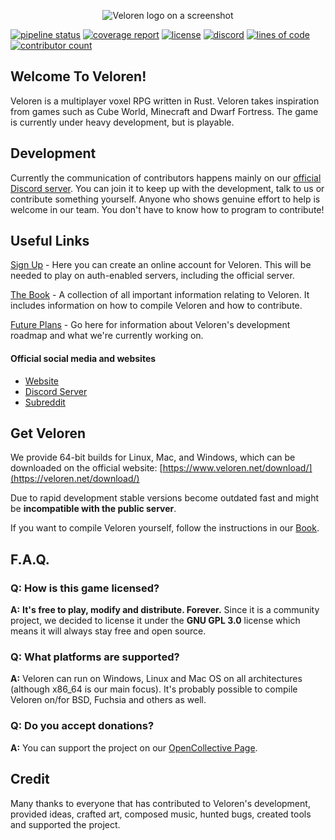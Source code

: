 <p align="center">
	<img alt="Veloren logo on a screenshot" src="https://cdn.discordapp.com/attachments/541307708146581519/712295605170602075/logo.png">
</p>

[![pipeline status](https://gitlab.com/veloren/veloren/badges/master/pipeline.svg)](https://gitlab.com/veloren/veloren/commits/master)
[![coverage report](https://gitlab.com/veloren/veloren/badges/master/coverage.svg)](https://gitlab.com/veloren/veloren/commits/master)
[![license](https://img.shields.io/github/license/veloren/veloren.svg)](https://gitlab.com/veloren/veloren/blob/master/LICENSE)
[![discord](https://img.shields.io/discord/449602562165833758.svg)](https://discord.gg/WEXSY9h)
[![lines of code](https://tokei.rs/b1/gitlab/veloren/veloren)](https://tokei.rs/b1/gitlab/veloren/veloren)
[![contributor count](https://img.shields.io/github/contributors/veloren/veloren)](https://gitlab.com/veloren/veloren/-/graphs/master)

## Welcome To Veloren!

Veloren is a multiplayer voxel RPG written in Rust. Veloren takes inspiration from games such as Cube World, Minecraft and Dwarf Fortress. The game is currently under heavy development, but is playable.

## Development

Currently the communication of contributors happens mainly on our [official Discord server](https://discord.gg/kjwJwjK). You can join it to keep up with the development, talk to us or contribute something yourself. Anyone who shows genuine effort to help is welcome in our team. You don't have to know how to program to contribute!

## Useful Links

[Sign Up](https://veloren.net/account/) - Here you can create an online account for Veloren.
This will be needed to play on auth-enabled servers, including the official server.

[The Book](https://book.veloren.net) - A collection of all important information relating to Veloren. It includes information on how to compile Veloren and how to contribute.

[Future Plans](https://gitlab.com/veloren/veloren/-/milestones) - Go here for information about Veloren's development roadmap and what we're currently working on.

#### Official social media and websites

- [Website](https://veloren.net)
- [Discord Server](https://discord.gg/kjwJwjK)
- [Subreddit](https://www.reddit.com/r/Veloren)

## Get Veloren

We provide 64-bit builds for Linux, Mac, and Windows, which can be downloaded on the official website:
[https://www.veloren.net/download/](https://veloren.net/download/)

Due to rapid development stable versions become outdated fast and might be **incompatible with the public server**.

If you want to compile Veloren yourself, follow the instructions in our [Book](https://book.veloren.net/contributors/introduction.html).

## F.A.Q.

### **Q:** How is this game licensed?

**A:** **It's free to play, modify and distribute. Forever.** Since it is a community project, we decided to license it under the **GNU GPL 3.0** license which means it will always stay free and open source.

### **Q:** What platforms are supported?

**A:** Veloren can run on Windows, Linux and Mac OS on all architectures (although x86_64 is our main focus). It's probably possible to compile Veloren on/for BSD, Fuchsia and others as well.

### **Q:** Do you accept donations?

**A:** You can support the project on our [OpenCollective Page](https://opencollective.com/veloren).

## Credit

Many thanks to everyone that has contributed to Veloren's development, provided ideas, crafted art, composed music, hunted bugs, created tools and supported the project.
